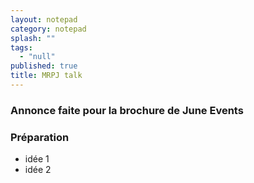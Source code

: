 ```yaml
---
layout: notepad
category: notepad
splash: ""
tags: 
  - "null"
published: true
title: MRPJ talk
---
```

### Annonce faite pour la brochure de June Events


### Préparation

- idée 1
- idée 2

